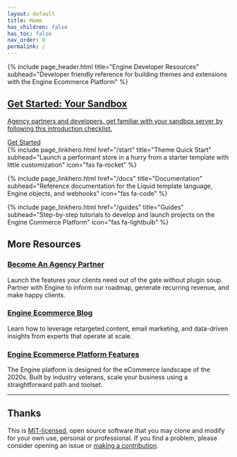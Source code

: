 ```yaml
---
layout: default
title: Home
has_children: false
has_toc: false
nav_order: 0
permalink: /
---
```


[license_url]: https://github.com/enginecommerce/engine-theme-manual/blob/master/LICENSE
[issues_url]: https://github.com/enginecommerce/engine-theme-manual/issues
[engine_platform_link]: https://www.enginecommerce.com/platform/
[engine_blog_link]: https://www.enginecommerce.com/blog/
[engine_agencies_link]: https://www.enginecommerce.com/agency/

{% include page_header.html title="Engine Developer Resources" subhead="Developer friendly reference for building themes and extensions with the Engine Ecommerce Platform" %}

<div class="page-pagehero">
  <a href="/sandbox">
    <h2>Get Started: Your Sandbox</h2>
    <div class="page-pagehero-main">
      <div class="page-pagehero-body">
        <p class="">Agency partners and developers, get familiar with your sandbox server by following this introduction checklist.</p>
      </div>
      <div class="page-pagehero-cta">
        <span class="btn">Get Started <i class="fas fa-caret-right"></i></span>
      </div>
    </div>
  </a>
</div>

<div class="page-linkheroes">
  {% include page_linkhero.html href="/start" title="Theme Quick Start" subhead="Launch a performant store in a hurry from a starter template with little customization" icon="fas fa-rocket" %}

  {% include page_linkhero.html href="/docs" title="Documentation" subhead="Reference documentation for the Liquid template language, Engine objects, and webhooks" icon="fas fa-code" %}

  {% include page_linkhero.html href="/guides" title="Guides" subhead="Step-by-step tutorials to develop and launch projects on the Engine Commerce Platform" icon="fas fa-lightbulb" %}
</div>

## More Resources

### [Become An Agency Partner][engine_agencies_link]

Launch the features your clients need out of the gate without plugin soup. Partner with Engine to inform our roadmap, generate recurring revenue, and make happy clients.

### [Engine Ecommerce Blog][engine_blog_link]

Learn how to leverage retargeted content, email marketing, and data-driven insights from experts that operate at scale.

### [Engine Ecommerce Platform Features][engine_platform_link]

The Engine platform is designed for the eCommerce landscape of the 2020s. Built by industry veterans, scale your business using a straightforward path and toolset.

---

## Thanks

This is [MIT-licensed][license_url], open source software that you may clone and modify for your own use, personal or professional. If you find a problem, please consider opening an issue or [making a contribution][issues_url].
